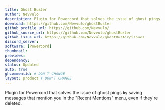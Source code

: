 ```yaml
---
title: Ghost Buster
author: Nevvulo
description: Plugin for Powercord that solves the issue of ghost pings by saving messages that mention you in the "Recent Mentions" menu, even if they're deleted.
download: https://github.com/Nevvulo/ghostBuster
github_profile_url: https://github.com/Nevvulo/
github_source_url: https://github.com/Nevvulo/ghostBuster
github_issue_url: https://github.com/Nevvulo/ghostBuster/issues
discord_server:
software: [Powercord]
thumbnail:
previews:
dependency:
status: Updated
auto: true
ghcommentid: # DON'T CHANGE
layout: product # DON'T CHANGE
---
```

Plugin for Powercord that solves the issue of ghost pings by saving messages that mention you in the "Recent Mentions" menu, even if they're deleted.